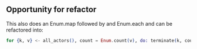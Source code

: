 ## Opportunity for refactor

This also does an Enum.map followed by and Enum.each and can be refactored into:

```elixir
for {k, v} <- all_actors(), count = Enum.count(v), do: terminate(k, count, %{})

```

